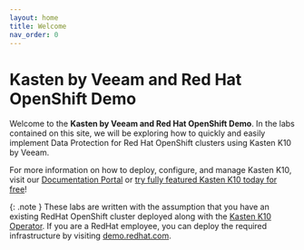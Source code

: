 ```yaml
---
layout: home
title: Welcome
nav_order: 0
---
```


# Kasten by Veeam and Red Hat OpenShift Demo

Welcome to the **Kasten by Veeam and Red Hat OpenShift Demo**.  In the labs contained on this site, we will be exploring how to quickly and easily implement Data Protection for Red Hat OpenShift clusters using Kasten K10 by Veeam.

For more information on how to deploy, configure, and manage Kasten K10, visit our [Documentation Portal](https://docs.kasten.io) or [try fully featured Kasten K10 today for free](https://www.kasten.io/free-kubernetes)!

{: .note }
These labs are written with the assumption that you have an existing RedHat OpenShift cluster deployed along with the [Kasten K10 Operator](https://marketplace.redhat.com/en-us/products/kasten-k10).  If you are a RedHat employee, you can deploy the required infrastructure by visiting [demo.redhat.com](https://demo.redhat.com).